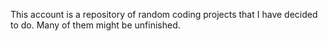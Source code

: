 This account is a repository of random coding projects that I have decided to do. Many of them might be unfinished. 

<!---
someguynamedcai/someguynamedcai is a ✨ special ✨ repository because its `README.md` (this file) appears on your GitHub profile.
You can click the Preview link to take a look at your changes.
--->
